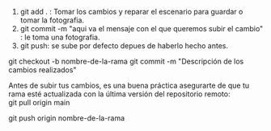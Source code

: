 <!-- Subir cambios  -->

1. git add . : Tomar los cambios y reparar el escenario para guardar o tomar la fotografia.
2. git commit -m "aqui va el mensaje con el que queremos subir el cambio" : le toma una fotografia.
3. git push: se sube por defecto depues de haberlo hecho antes. 


git checkout -b nombre-de-la-rama
git commit -m "Descripción de los cambios realizados"

Antes de subir tus cambios, es una buena práctica asegurarte de que tu rama esté actualizada con la última versión del repositorio remoto:    
git pull origin main

git push origin nombre-de-la-rama
